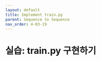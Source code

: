 ```yaml
---
layout: default
title: Implement train.py
parent: Sequence to Sequence
nav_order: 4-03-19
---
```


# 실습: train.py 구현하기

